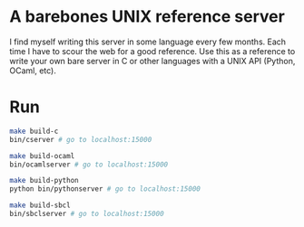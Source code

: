 # A barebones UNIX reference server

I find myself writing this server in some language every few months.
Each time I have to scour the web for a good reference. Use this
as a reference to write your own bare server in C or other languages
with a UNIX API (Python, OCaml, etc).

# Run

```bash
make build-c
bin/cserver # go to localhost:15000

make build-ocaml
bin/ocamlserver # go to localhost:15000

make build-python
python bin/pythonserver # go to localhost:15000

make build-sbcl
bin/sbclserver # go to localhost:15000
```